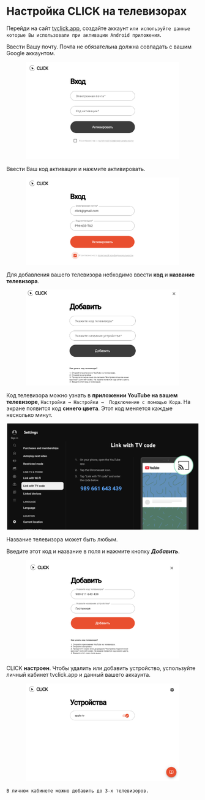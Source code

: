 # Настройка CLICK на телевизорах

Перейди на сайт [tvclick.app](https://tvclick.app/), создайте аккаунт `или используйте данные которые Вы использовали при активации Android приложения`.

Ввести Вашу почту. Почта не обязательна должна совпадать с вашим Google аккаунтом.

<p align="center"><img src="image-12.png" width="400"></p> 

Ввести Ваш код активации и нажмите активировать.

<p align="center"><img src="image-13.png" width="400"></p> 

Для добавления вашего телевизора небходимо ввести **код** и **название телевизора**. 

<p align="center"><img src="image-14.png" width="400"></p> 

Код телевизора можно узнать в **приложении YouTube на вашем телевизоре**, `Настройки → Настройки →  Подключение с помощью Кода`. На экране появится код **синего цвета**. Этот код меняется каждые несколько минут.

<p align="center"><img src="image-4.png" width="500"></p> 

Название телевизора может быть любым.

Введите этот код и название в поля и нажмите кнопку ***Добавить***.

<p align="center"><img src="image-15.png" width="400"></p> 

CLICK **настроен**. Чтобы удалить или добавить устройство, успользуйте личный кабинет tvclick.app и данный вашего аккаунта.

<p align="center"><img src="image-11.png" width="400"></p> 


```
В личном кабинете можно добавить до 3-х телевизоров.
```
